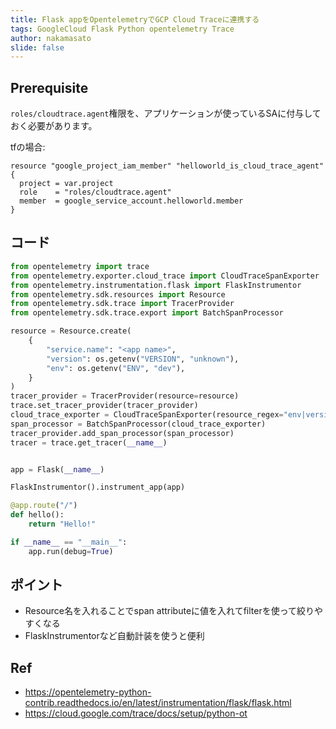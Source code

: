 ```yaml
---
title: Flask appをOpentelemetryでGCP Cloud Traceに連携する
tags: GoogleCloud Flask Python opentelemetry Trace
author: nakamasato
slide: false
---
```

## Prerequisite

`roles/cloudtrace.agent`権限を、アプリケーションが使っているSAに付与しておく必要があります。

tfの場合:

```hcl
resource "google_project_iam_member" "helloworld_is_cloud_trace_agent" {
  project = var.project
  role    = "roles/cloudtrace.agent"
  member  = google_service_account.helloworld.member
}
```

## コード

```py
from opentelemetry import trace
from opentelemetry.exporter.cloud_trace import CloudTraceSpanExporter
from opentelemetry.instrumentation.flask import FlaskInstrumentor
from opentelemetry.sdk.resources import Resource
from opentelemetry.sdk.trace import TracerProvider
from opentelemetry.sdk.trace.export import BatchSpanProcessor

resource = Resource.create(
    {
        "service.name": "<app name>",
        "version": os.getenv("VERSION", "unknown"),
        "env": os.getenv("ENV", "dev"),
    }
)
tracer_provider = TracerProvider(resource=resource)
trace.set_tracer_provider(tracer_provider)
cloud_trace_exporter = CloudTraceSpanExporter(resource_regex="env|version|service.name")
span_processor = BatchSpanProcessor(cloud_trace_exporter)
tracer_provider.add_span_processor(span_processor)
tracer = trace.get_tracer(__name__)


app = Flask(__name__)

FlaskInstrumentor().instrument_app(app)

@app.route("/")
def hello():
    return "Hello!"

if __name__ == "__main__":
    app.run(debug=True)
```

## ポイント

- Resource名を入れることでspan attributeに値を入れてfilterを使って絞りやすくなる
- FlaskInstrumentorなど自動計装を使うと便利

## Ref

- https://opentelemetry-python-contrib.readthedocs.io/en/latest/instrumentation/flask/flask.html
- https://cloud.google.com/trace/docs/setup/python-ot

